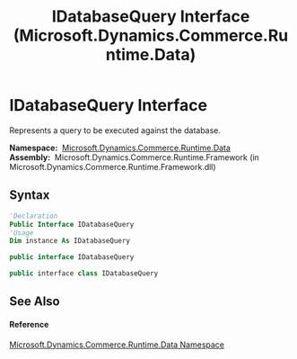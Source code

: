 ﻿---
title: IDatabaseQuery Interface (Microsoft.Dynamics.Commerce.Runtime.Data)
TOCTitle: IDatabaseQuery Interface
ms:assetid: T:Microsoft.Dynamics.Commerce.Runtime.Data.IDatabaseQuery
ms:mtpsurl: https://technet.microsoft.com/en-us/library/microsoft.dynamics.commerce.runtime.data.idatabasequery(v=AX.60)
ms:contentKeyID: 65321589
ms.date: 05/18/2015
mtps_version: v=AX.60
f1_keywords:
- Microsoft.Dynamics.Commerce.Runtime.Data.IDatabaseQuery
dev_langs:
- CSharp
- C++
- VB
---

# IDatabaseQuery Interface

Represents a query to be executed against the database.

**Namespace:**  [Microsoft.Dynamics.Commerce.Runtime.Data](microsoft-dynamics-commerce-runtime-data-namespace.md)  
**Assembly:**  Microsoft.Dynamics.Commerce.Runtime.Framework (in Microsoft.Dynamics.Commerce.Runtime.Framework.dll)

## Syntax

``` vb
'Declaration
Public Interface IDatabaseQuery
'Usage
Dim instance As IDatabaseQuery
```

``` csharp
public interface IDatabaseQuery
```

``` c++
public interface class IDatabaseQuery
```

## See Also

#### Reference

[Microsoft.Dynamics.Commerce.Runtime.Data Namespace](microsoft-dynamics-commerce-runtime-data-namespace.md)

